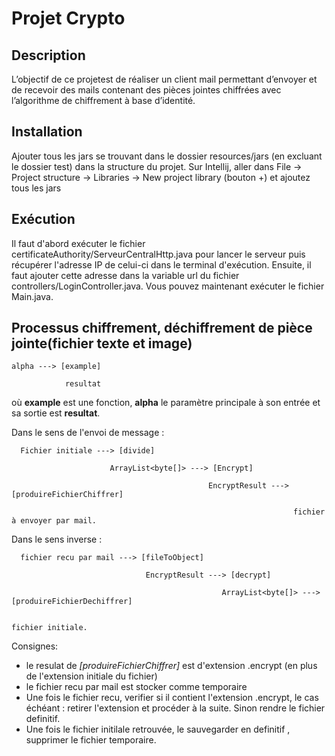 # Projet Crypto

## Description
L’objectif de ce projetest de réaliser un client mail permettant d’envoyer et de recevoir des mails contenant des pièces jointes chiffrées avec l’algorithme de chiffrement à base d’identité.

## Installation
Ajouter tous les jars se trouvant dans le dossier resources/jars (en excluant le dossier test) dans la structure du projet.
Sur Intellij, aller dans File -> Project structure -> Libraries -> New project library (bouton +) et ajoutez tous les jars

## Exécution
Il faut d'abord exécuter le fichier certificateAuthority/ServeurCentralHttp.java pour lancer le serveur puis récupérer l'adresse IP de celui-ci dans le terminal d'exécution. Ensuite, il faut ajouter 
cette adresse dans la variable url du fichier controllers/LoginController.java. Vous pouvez maintenant exécuter le fichier Main.java.


## Processus chiffrement, déchiffrement de pièce jointe(fichier texte et image)



    alpha ---> [example]
    
                resultat

où **example** est une fonction, **alpha** le paramètre principale à son entrée et sa sortie est **resultat**.


Dans le sens de l'envoi de message :

      Fichier initiale ---> [divide]

                          ArrayList<byte[]> ---> [Encrypt]
                              
                                                EncryptResult ---> [produireFichierChiffrer]
                                                               
                                                                   fichier à envoyer par mail.
                                                                                                       
                                                                                                   
Dans le sens inverse :

      fichier recu par mail ---> [fileToObject]
                                          
                                  EncryptResult ---> [decrypt]
                                            
                                                   ArrayList<byte[]> ---> [produireFichierDechiffrer]
                                                              
                                                                                fichier initiale.
                                                                                      
Consignes:

* le resulat de *[produireFichierChiffrer]* est d'extension .encrypt (en plus de l'extension initiale du fichier)
* le fichier recu par mail est stocker comme temporaire 
* Une fois le fichier recu, verifier si il contient l'extension .encrypt, le cas échéant : retirer l'extension et procéder à la suite. Sinon rendre le fichier definitif.
* Une fois le fichier initilale retrouvée, le sauvegarder en definitif , supprimer le fichier temporaire.
